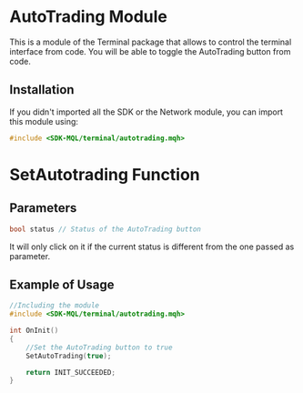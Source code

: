 # AutoTrading Module
This is a module of the Terminal package that allows to control the terminal interface from code. You will be able to toggle the AutoTrading button from code.

## Installation
If you didn't imported all the SDK or the Network module, you can import this module using:
```cpp
#include <SDK-MQL/terminal/autotrading.mqh>
```

# SetAutotrading Function
## Parameters
```cpp
bool status // Status of the AutoTrading button
```

It will only click on it if the current status is different from the one passed as parameter.

## Example of Usage
```cpp
//Including the module
#include <SDK-MQL/terminal/autotrading.mqh>

int OnInit()
{
    //Set the AutoTrading button to true
    SetAutoTrading(true);

    return INIT_SUCCEEDED;
}
```